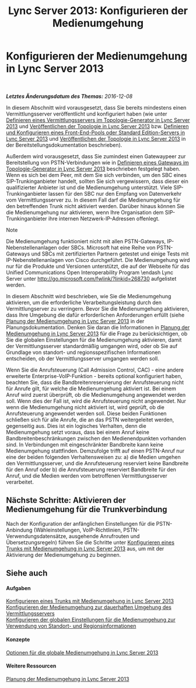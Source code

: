 ﻿---
title: 'Lync Server 2013: Konfigurieren der Medienumgehung'
TOCTitle: Konfigurieren der Medienumgehung
ms:assetid: f50a7a13-c6a0-48f1-bee1-e45fa2b2f9b8
ms:mtpsurl: https://technet.microsoft.com/de-de/library/Gg413028(v=OCS.15)
ms:contentKeyID: 49295912
ms.date: 12/10/2016
mtps_version: v=OCS.15
ms.translationtype: HT
---

# Konfigurieren der Medienumgehung in Lync Server 2013

 

_**Letztes Änderungsdatum des Themas:** 2016-12-08_

In diesem Abschnitt wird vorausgesetzt, dass Sie bereits mindestens einen Vermittlungsserver veröffentlicht und konfiguriert haben (wie unter [Definieren eines Vermittlungsservers im Topologie-Generator in Lync Server 2013](lync-server-2013-define-a-mediation-server-in-topology-builder.md) und [Veröffentlichen der Topologie in Lync Server 2013](lync-server-2013-publish-the-topology.md) bzw. [Definieren und Konfigurieren eines Front-End-Pools oder Standard Edition-Servers in Lync Server 2013](lync-server-2013-define-and-configure-a-front-end-pool-or-standard-edition-server.md) und [Veröffentlichen der Topologie in Lync Server 2013](lync-server-2013-publish-the-topology.md) in der Bereitstellungsdokumentation beschrieben).

Außerdem wird vorausgesetzt, dass Sie zumindest einen Gatewaypeer zur Bereitstellung von PSTN-Verbindungen wie in [Definieren eines Gateways im Topologie-Generator in Lync Server 2013](lync-server-2013-define-a-gateway-in-topology-builder.md) beschrieben festgelegt haben. Wenn es sich bei dem Peer, mit dem Sie sich verbinden, um den SBC eines SIP-Trunkinganbieter handelt, sollten Sie sich vergewissern, dass dieser ein qualifizierter Anbieter ist und die Medienumgehung unterstützt. Viele SIP-Trunkinganbieter lassen für den SBC nur den Empfang von Datenverkehr vom Vermittlungsserver zu. In diesem Fall darf die Medienumgehung für den betreffenden Trunk nicht aktiviert werden. Darüber hinaus können Sie die Medienumgehung nur aktivieren, wenn Ihre Organisation dem SIP-Trunkinganbieter ihre internen Netzwerk-IP-Adressen offenlegt.


> [!NOTE]
> Die Medienumgehung funktioniert nicht mit allen PSTN-Gateways, IP-Nebenstellenanlagen oder SBCs. Microsoft hat eine Reihe von PSTN-Gateways und SBCs mit zertifizierten Partnern getestet und einige Tests mit IP-Nebenstellenanlagen von Cisco durchgeführt. Die Medienumgehung wird nur für die Produkte und Versionen unterstützt, die auf der Webseite für das Unified Communications Open Interoperability Program \endash Lync Server unter <A class=uri href="http://go.microsoft.com/fwlink/?linkid=268730">http://go.microsoft.com/fwlink/?linkid=268730</A> aufgelistet werden.



In diesem Abschnitt wird beschrieben, wie Sie die Medienumgehung aktivieren, um die erforderliche Verarbeitungsleistung durch den Vermittlungserver zu verringern. Bevor Sie die Medienumgehung aktivieren, dass Ihre Umgebung die dafür erforderlichen Anforderungen erfüllt (siehe [Planung der Medienumgehung in Lync Server 2013](lync-server-2013-planning-for-media-bypass.md) in der Planungsdokumentation. Denken Sie daran die Informationen in [Planung der Medienumgehung in Lync Server 2013](lync-server-2013-planning-for-media-bypass.md) für die Frage zu berücksichtigen, ob Sie die globalen Einstellungen für die Medienumgehung aktivieren, damit der Vermittlungsserver standardmäßig umgangen wird, oder ob Sie auf Grundlage von standort- und regionsspezifischen Informationen entscheiden, ob der Vermittlungsserver umgangen werden soll.

Wenn Sie die Anrufsteuerung (Call Admission Control, CAC) - eine andere erweiterte Enterprise-VoIP-Funktion - bereits optional konfiguriert haben, beachten Sie, dass die Bandbreitenreservierung der Anrufsteuerung nicht für Anrufe gilt, für welche die Medienumgehung aktiviert ist. Bei einem Anruf wird zuerst überprüft, ob die Medienumgehung angewendet werden soll. Wenn dies der Fall ist, wird die Anrufsteuerung nicht angewendet. Nur wenn die Medienumgehung nicht aktiviert ist, wird geprüft, ob die Anrufsteuerung angewendet werden soll. Diese beiden Funktionen schließen sich für alle Anrufe, die an das PSTN weitergeleitet werden, gegenseitig aus. Dies ist ein logisches Verhalten, denn die Medienumgehung setzt voraus, dass bei einem Anruf keine Bandbreitenbeschränkungen zwischen den Medienendpunkten vorhanden sind. In Verbindungen mit eingeschränkter Bandbreite kann keine Medienumgehung stattfinden. Demzufolge trifft auf einen PSTN-Anruf nur eine der beiden folgenden Verhaltensweisen zu: a) die Medien umgehen den Vermittlungsserver, und die Anrufsteuerung reserviert keine Bandbreite für den Anruf oder b) die Anrufsteuerung reserviert Bandbreite für den Anruf, und die Medien werden vom betroffenen Vermittlungsserver verarbeitet.

## Nächste Schritte: Aktivieren der Medienumgehung für die Trunkverbindung

Nach der Konfiguration der anfänglichen Einstellungen für die PSTN-Anbindung (Wähleinstellungen, VoIP-Richtlinien, PSTN-Verwendungsdatensätze, ausgehende Anrufrouten und Übersetzungsregeln) führen Sie die Schritte unter [Konfigurieren eines Trunks mit Medienumgehung in Lync Server 2013](lync-server-2013-configure-a-trunk-with-media-bypass.md) aus, um mit der Aktivierung der Medienumgehung zu beginnen.

## Siehe auch

#### Aufgaben

[Konfigurieren eines Trunks mit Medienumgehung in Lync Server 2013](lync-server-2013-configure-a-trunk-with-media-bypass.md)  
[Konfigurieren der Medienumgehung zur dauerhaften Umgehung des Vermittlungsservers](lync-server-2013-configure-media-bypass-to-always-bypass-the-mediation-server.md)  
[Konfigurieren der globalen Einstellungen für die Medienumgehung zur Verwendung von Standort- und Regionsinformationen](lync-server-2013-configure-media-bypass-global-settings-to-use-site-and-region-information.md)  

#### Konzepte

[Optionen für die globale Medienumgehung in Lync Server 2013](lync-server-2013-global-media-bypass-options.md)  

#### Weitere Ressourcen

[Planung der Medienumgehung in Lync Server 2013](lync-server-2013-planning-for-media-bypass.md)

